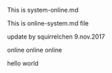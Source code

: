 This is system-online.md 

This is online-system.md file 

update by squirrelchen 9.nov.2017 

online online online 

hello world 